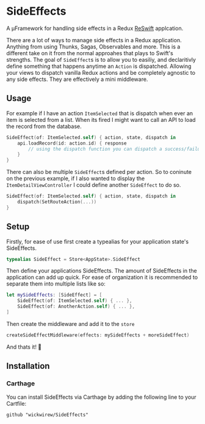 # SideEffects
A µFramework for handling side effects in a Redux [ReSwift](https://www.github.com/ReSwift/ReSwift) applcation.

There are a lot of ways to manage side effects in a Redux application. Anything from using Thunks, Sagas, Observables and more. This is a different take on it from the normal approahes that plays to Swift's strengths. The goal of `SideEffect`s is to allow you to easiliy, and declaritivly define something that happens anytime an `Action` is dispatched. Allowing your views to dispatch vanilla Redux actions and be completely agnostic to any side effects. They are effectively a mini middleware.

## Usage
For example if I have an action `ItemSelected` that is dispatch when ever an item is selected from a list.
When its fired I might want to call an API to load the record from the database.
```swift
SideEffect(of: ItemSelected.self) { action, state, dispatch in
    api.loadRecord(id: action.id) { response
        // using the dispatch function you can dispatch a success/failure action.
    }
}
```
There can also be multiple `SideEffect`s defined per action. So to coninute on the previous example, if I also wanted to display the `ItemDetailViewController` I could define another `SideEffect` to do so.
```swift
SideEffect(of: ItemSelected.self) { action, state, dispatch in
    dispatch(SetRouteAction(...))
}
```

## Setup
Firstly, for ease of use first create a typealias for your application state's SideEffects.
```swift
typealias SideEffect = Store<AppState>.SideEffect
```
Then define your applications SideEffects. The amount of SideEffects in the application can add up quick. For ease of organization it is recommended to separate them into multiple lists like so:
```swift
let mySideEffects: [SideEffect] = [
    SideEffect(of: ItemSelected.self) { ... },
    SideEffect(of: AnotherAction.self) { ... },
]
```
Then create the middleware and add it to the `store`
```swift
createSideEffectMiddleware(effects: mySideEffects + moreSideEffect)
```
And thats it! 🎉

## Installation
### Carthage
You can install SideEffects via Carthage by adding the following line to your Cartfile:
```
github "wickwirew/SideEffects"
```
